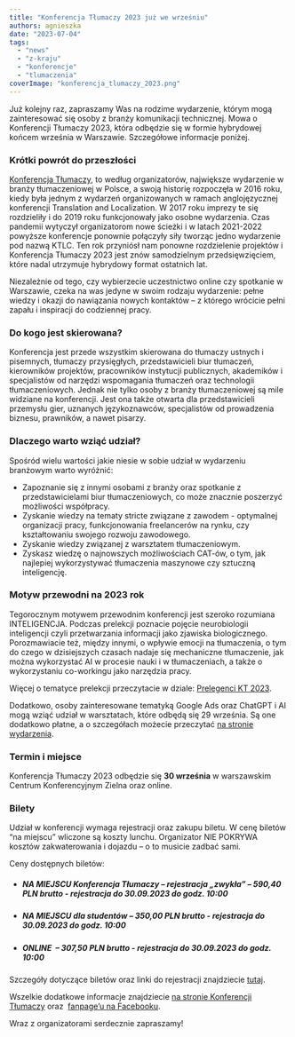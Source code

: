 ```yaml
---
title: "Konferencja Tłumaczy 2023 już we wrześniu"
authors: agnieszka
date: "2023-07-04"
tags:
  - "news"
  - "z-kraju"
  - "konferencje"
  - "tlumaczenia"
coverImage: "konferencja_tlumaczy_2023.png"
---
```


Już kolejny raz, zapraszamy Was na rodzime wydarzenie, którym mogą zainteresować
się osoby z branży komunikacji technicznej. Mowa o Konferencji Tłumaczy 2023,
która odbędzie się w formie hybrydowej końcem września w Warszawie. Szczegółowe
informacje poniżej.

### **Krótki powrót do przeszłości**

[Konferencja Tłumaczy](https://konferencja-tlumaczy.pl/), to według
organizatorów, największe wydarzenie w branży tłumaczeniowej w Polsce, a swoją
historię rozpoczęła w 2016 roku, kiedy była jednym z wydarzeń organizowanych w
ramach anglojęzycznej konferencji Translation and Localization. W 2017 roku
imprezy te się rozdzieliły i do 2019 roku funkcjonowały jako osobne wydarzenia.
Czas pandemii wytyczył organizatorom nowe ścieżki i w latach 2021-2022 powyższe
konferencje ponownie połączyły siły tworząc jedno wydarzenie pod nazwą KTLC. Ten
rok przyniósł nam ponowne rozdzielenie projektów i Konferencja Tłumaczy 2023
jest znów samodzielnym przedsięwzięciem, które nadal utrzymuje hybrydowy format
ostatnich lat.

Niezależnie od tego, czy wybierzecie uczestnictwo online czy spotkanie w
Warszawie, czeka na was jedyne w swoim rodzaju wydarzenie: pełne wiedzy i okazji
do nawiązania nowych kontaktów – z którego wrócicie pełni zapału i inspiracji do
codziennej pracy.

### Do kogo jest skierowana?

Konferencja jest przede wszystkim skierowana do tłumaczy ustnych i pisemnych,
tłumaczy przysięgłych, przedstawicieli biur tłumaczeń, kierowników projektów,
pracowników instytucji publicznych, akademików i specjalistów od narzędzi
wspomagania tłumaczeń oraz technologii tłumaczeniowych. Jednak nie tylko osoby z
branży tłumaczeniowej są mile widziane na konferencji. Jest ona także otwarta
dla przedstawicieli przemysłu gier, uznanych językoznawców, specjalistów od
prowadzenia biznesu, prawników, a nawet pisarzy.

### Dlaczego warto wziąć udział?

Spośród wielu wartości jakie niesie w sobie udział w wydarzeniu branżowym warto
wyróżnić:

- Zapoznanie się z innymi osobami z branży oraz spotkanie z przedstawicielami
  biur tłumaczeniowych, co może znacznie poszerzyć możliwości współpracy.
- Zyskanie wiedzy na tematy stricte związane z zawodem - optymalnej organizacji
  pracy, funkcjonowania freelancerów na rynku, czy kształtowaniu swojego rozwoju
  zawodowego.
- Zyskanie wiedzy związanej z warsztatem tłumaczeniowym.
- Zyskasz wiedzę o najnowszych możliwościach CAT-ów, o tym, jak najlepiej
  wykorzystywać tłumaczenia maszynowe czy sztuczną inteligencję.

### **Motyw przewodni na 2023 rok**

Tegorocznym motywem przewodnim konferencji jest szeroko rozumiana INTELIGENCJA.
Podczas prelekcji poznacie pojęcie neurobiologii inteligencji czyli
przetwarzania informacji jako zjawiska biologicznego. Porozmawiacie też, między
innymi, o wpływie emocji na tłumaczenia, o tym do czego w dzisiejszych czasach
nadaje się mechaniczne tłumaczenie, jak można wykorzystać AI w procesie nauki i
w tłumaczeniach, a także o wykorzystaniu co-workingu jako narzędzia pracy.

Więcej o tematyce prelekcji przeczytacie w dziale:
[Prelegenci KT 2023](https://konferencja-tlumaczy.pl/?page_id=1690).

Dodatkowo, osoby zainteresowane tematyką Google Ads oraz ChatGPT i AI mogą wziąć
udział w warsztatach, które odbędą się 29 września. Są one dodatkowo płatne, a o
szczegółach możecie przeczytać
[na stronie wydarzenia](https://konferencja-tlumaczy.pl/?page_id=1798).

### **Termin i miejsce**

Konferencja Tłumaczy 2023 odbędzie się **30 września** w warszawskim Centrum
Konferencyjnym Zielna oraz online.

### **Bilety**

Udział w konferencji wymaga rejestracji oraz zakupu biletu. W cenę biletów “na
miejscu” wliczone są koszty lunchu. Organizator NIE POKRYWA kosztów
zakwaterowania i dojazdu – o to musicie zadbać sami.

Ceny dostępnych biletów:

- ##### NA MIEJSCU Konferencja Tłumaczy – rejestracja „zwykła” – 590,40 PLN brutto - rejestracja do 30.09.2023 do godz. 10:00
- ##### NA MIEJSCU dla studentów – 350,00 PLN brutto - rejestracja do 30.09.2023 do godz. 10:00
- ##### ONLINE  – 307,50 PLN brutto - rejestracja do 30.09.2023 do godz. 10:00

Szczegóły dotyczące biletów oraz linki do rejestracji
znajdziecie [tutaj](https://konferencja-tlumaczy.pl/?page_id=1707).

Wszelkie dodatkowe informacje
znajdziecie [na stronie Konferencji Tłumaczy](https://konferencja-tlumaczy.pl/)
oraz  [fanpage’u na Facebooku](https://www.facebook.com/KonferencjaTlumaczy).

Wraz z organizatorami serdecznie zapraszamy!
